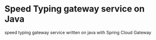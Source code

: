 # Speed Typing gateway service on Java

speed typing gateway service written on java with Spring Cloud Gateway
